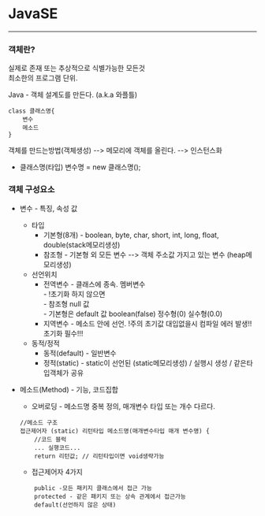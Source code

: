 # JavaSE

***

### 객체란?   
실제로 존재 또는 추상적으로 식별가능한 모든것   
최소한의 프로그램 단위.   

Java - 객체 설계도를 만든다. (a.k.a 와플틀)   
```
class 클래스명{
	변수
	메소드
}
```

객체를 만드는방법(객체생성) --> 메모리에 객체를 올린다. --> 인스턴스화   
 * 클래스명(타입) 변수명 = new 클래스명();      

### 객체 구성요소   
  - 변수 - 특징, 속성 값   
  	- 타입   
  		- 기본형(8개) - boolean, byte, char, short, int, long, float, double(stack메모리생성)   
  		- 참조형 - 기본형 외 모든 변수 --> 객체 주소값 가지고 있는 변수 (heap메모리생성)   
  	- 선언위치   
  		- 전역변수 - 클래스에 종속. 멤버변수   
  				- !초기화 하지 않으면   
  					- 참조형 null 값   
  					- 기본형은 default 값 boolean(false) 정수형(0) 실수형(0.0)   
  		- 지역변수 - 메소드 안에 선언. !주의 초기값 대입없을시 컴파일 에러 발생!! 초기화 필수!!!   
  	- 동적/정적   
  		- 동적(default) - 일반변수   
  		- 정적(static) - static이 선언된 (static메모리생성) / 실행시 생성 / 같은타입객체가 공유   
  		
  - 메소드(Method) - 기능, 코드집합
  	- 오버로딩 - 메소드명 중복 정의, 매개변수 타입 또는 개수 다르다.
	```
	//메소드 구조   
	접근제어자 (static) 리턴타입 메소드명(매개변수타입 매개 변수명) {
		//코드 블럭
		... 실행코드...
		return 리턴값;	// 리턴타입이면 void생략가능  
	```

	- 접근제어자 4가지   
	```
		public -모든 패키지 클래스에서 접근 가능
		protected - 같은 패키지 또는 상속 관계에서 접근가능
		default(선언하지 않은 상태)
		
			
	```	








